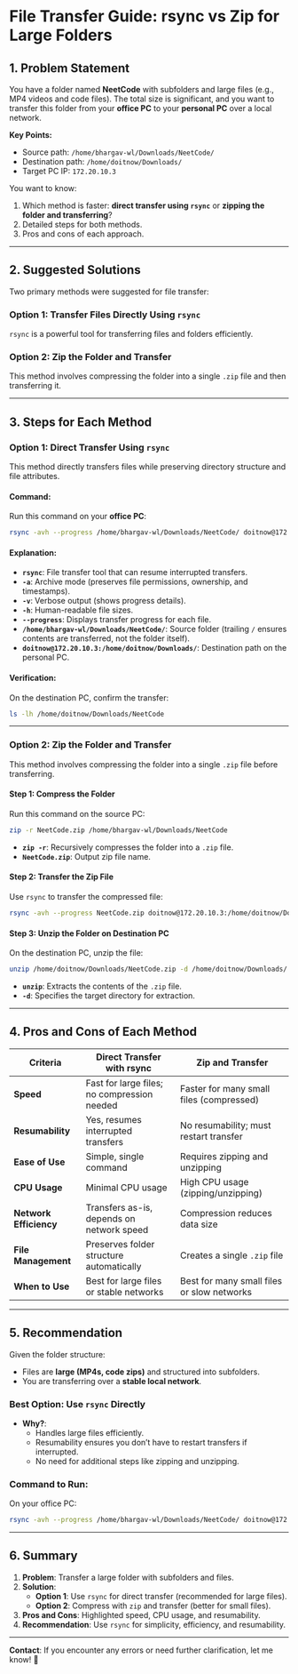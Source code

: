 # File Transfer Guide: rsync vs Zip for Large Folders

## **1. Problem Statement**
You have a folder named **NeetCode** with subfolders and large files (e.g., MP4 videos and code files). The total size is significant, and you want to transfer this folder from your **office PC** to your **personal PC** over a local network.

**Key Points:**
- Source path: `/home/bhargav-wl/Downloads/NeetCode/`
- Destination path: `/home/doitnow/Downloads/`
- Target PC IP: `172.20.10.3`

You want to know:
1. Which method is faster: **direct transfer using `rsync`** or **zipping the folder and transferring**?
2. Detailed steps for both methods.
3. Pros and cons of each approach.

---

## **2. Suggested Solutions**
Two primary methods were suggested for file transfer:

### **Option 1: Transfer Files Directly Using `rsync`**
`rsync` is a powerful tool for transferring files and folders efficiently.

### **Option 2: Zip the Folder and Transfer**
This method involves compressing the folder into a single `.zip` file and then transferring it.

---

## **3. Steps for Each Method**

### **Option 1: Direct Transfer Using `rsync`**
This method directly transfers files while preserving directory structure and file attributes.

#### **Command**:
Run this command on your **office PC**:
```bash
rsync -avh --progress /home/bhargav-wl/Downloads/NeetCode/ doitnow@172.20.10.3:/home/doitnow/Downloads/
```

#### **Explanation**:
- **`rsync`**: File transfer tool that can resume interrupted transfers.
- **`-a`**: Archive mode (preserves file permissions, ownership, and timestamps).
- **`-v`**: Verbose output (shows progress details).
- **`-h`**: Human-readable file sizes.
- **`--progress`**: Displays transfer progress for each file.
- **`/home/bhargav-wl/Downloads/NeetCode/`**: Source folder (trailing `/` ensures contents are transferred, not the folder itself).
- **`doitnow@172.20.10.3:/home/doitnow/Downloads/`**: Destination path on the personal PC.

#### **Verification**:
On the destination PC, confirm the transfer:
```bash
ls -lh /home/doitnow/Downloads/NeetCode
```

---

### **Option 2: Zip the Folder and Transfer**
This method involves compressing the folder into a single `.zip` file before transferring.

#### **Step 1: Compress the Folder**
Run this command on the source PC:
```bash
zip -r NeetCode.zip /home/bhargav-wl/Downloads/NeetCode
```
- **`zip -r`**: Recursively compresses the folder into a `.zip` file.
- **`NeetCode.zip`**: Output zip file name.

#### **Step 2: Transfer the Zip File**
Use `rsync` to transfer the compressed file:
```bash
rsync -avh --progress NeetCode.zip doitnow@172.20.10.3:/home/doitnow/Downloads/
```

#### **Step 3: Unzip the Folder on Destination PC**
On the destination PC, unzip the file:
```bash
unzip /home/doitnow/Downloads/NeetCode.zip -d /home/doitnow/Downloads/
```
- **`unzip`**: Extracts the contents of the `.zip` file.
- **`-d`**: Specifies the target directory for extraction.

---

## **4. Pros and Cons of Each Method**

| **Criteria**                | **Direct Transfer with rsync**             | **Zip and Transfer**                    |
|-----------------------------|--------------------------------------------|----------------------------------------|
| **Speed**                   | Fast for large files; no compression needed| Faster for many small files (compressed)|
| **Resumability**            | Yes, resumes interrupted transfers         | No resumability; must restart transfer  |
| **Ease of Use**             | Simple, single command                     | Requires zipping and unzipping          |
| **CPU Usage**               | Minimal CPU usage                          | High CPU usage (zipping/unzipping)      |
| **Network Efficiency**      | Transfers as-is, depends on network speed  | Compression reduces data size           |
| **File Management**         | Preserves folder structure automatically   | Creates a single `.zip` file            |
| **When to Use**             | Best for large files or stable networks    | Best for many small files or slow networks |

---

## **5. Recommendation**
Given the folder structure:
- Files are **large (MP4s, code zips)** and structured into subfolders.
- You are transferring over a **stable local network**.

### **Best Option**: Use `rsync` Directly
- **Why?**:
   - Handles large files efficiently.
   - Resumability ensures you don’t have to restart transfers if interrupted.
   - No need for additional steps like zipping and unzipping.

### **Command to Run**:
On your office PC:
```bash
rsync -avh --progress /home/bhargav-wl/Downloads/NeetCode/ doitnow@172.20.10.3:/home/doitnow/Downloads/
```

---

## **6. Summary**
1. **Problem**: Transfer a large folder with subfolders and files.
2. **Solution**:
   - **Option 1**: Use `rsync` for direct transfer (recommended for large files).
   - **Option 2**: Compress with `zip` and transfer (better for small files).
3. **Pros and Cons**: Highlighted speed, CPU usage, and resumability.
4. **Recommendation**: Use `rsync` for simplicity, efficiency, and resumability.

---

**Contact**: If you encounter any errors or need further clarification, let me know! 🚀

